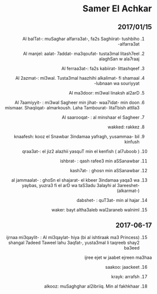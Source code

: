 <style>html { direction:rtl; }</style>

# Samer El Achkar

## 2017/01/15

1. Al balTat-: muSaghar alfarra3at-, fa2s Saghiirat- tushbiho alfarra3at-

2. Al manjel: aalat- 7addat- ma3qoufat- tusta3mal litash7eel alaghSan w ala7raaj

3. Al ferraa3at-: fa2s kabiirat- littashqeef

4. Al 2azmat-: mi3wal. Tusta3mal haazhihi alkalimat- fi shamaal lubnaan wa souriyyat-

5. Al ma3door: mi3wal linaksh al2arD

6. Al 7aamiyyit- : mi3wal Sagheer min jihat- waa7idat- min doon mismaar. Shaqiiqat- almarkoush. Laha Tambourat- litaTbish attlla3

7. Al saarooqat- : al minshaar el Sagheer

8. wakked: rakkez

9. knaafesh: kooz el Snawbar 3indamaa yafragh, yusammaa- bil kinfush

10. qraa3at-: el jiz2 alazhii yasquT min el kenfish ( al7uboob )

11. ishbrat- : qash rafee3 min aSSanawbar

12. kash7at- : ghosn min aSSanawbar

13. al jammaalat- : ghoSn el shajarat- el kbeer 3indamaa yaqa3 wa yaybas, yuzra3 fi el arD wa taS3adu 3alayhi al 3areeshet- (alkarmat-)

14. dabshet- : quT3at- min al hajar

15. waker: bayt altha3aleb wal2araneb walniml

## 2017-06-17
15. (bi al ishtiraak ma3 Princess) ijrnaa mi3qaylit- : Al mi3qaylat- hiya shangal 7adeed Taweel lahu 3aqfat-, yusta3mal li taqreeb shay2 ba3eed

ijree ejet w jaabet ejreen ma3haa

16. saakoo: jaackeet

17. krayk: arrafsh

18. alkooz: muSaghghar al2ibriiq. Min al fakhkhaar
